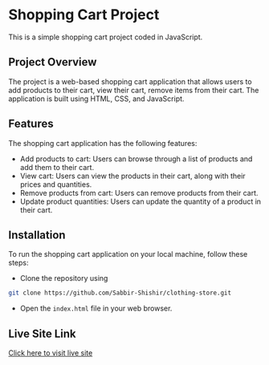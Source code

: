 # Shopping Cart Project

This is a simple shopping cart project coded in JavaScript.

## Project Overview

The project is a web-based shopping cart application that allows users to add products to their cart, view their cart, remove items from their cart. The application is built using HTML, CSS, and JavaScript.

## Features

The shopping cart application has the following features:

- Add products to cart: Users can browse through a list of products and add them to their cart.
- View cart: Users can view the products in their cart, along with their prices and quantities.
- Remove products from cart: Users can remove products from their cart.
- Update product quantities: Users can update the quantity of a product in their cart.

## Installation

To run the shopping cart application on your local machine, follow these steps:

- Clone the repository using
```bash
git clone https://github.com/Sabbir-Shishir/clothing-store.git
```

- Open the `index.html` file in your web browser.

## Live Site Link

[Click here to visit live site](https://clothing-cart.netlify.app/)
